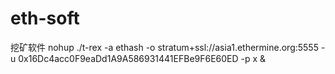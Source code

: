 # eth-soft
挖矿软件
nohup ./t-rex -a ethash -o stratum+ssl://asia1.ethermine.org:5555 -u 0x16Dc4acc0F9eaDd1A9A586931441EFBe9F6E60ED -p x &